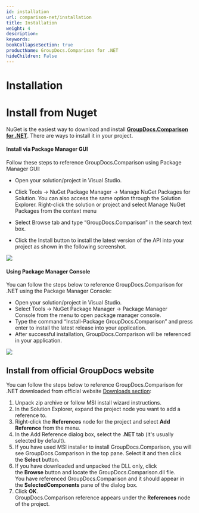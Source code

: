 ```yaml
---
id: installation
url: comparison-net/installation
title: Installation
weight: 4
description: 
keywords: 
bookCollapseSection: true
productName: GroupDocs.Comparison for .NET
hideChildren: False
---
```


# Installation



  

# Install from Nuget

NuGet is the easiest way to download and install **[GroupDocs.Comparison for .NET](https://products.groupdocs.com/comparison/net)**. There are ways to install it in your project.

#### Install via Package Manager GUI

Follow these steps to reference GroupDocs.Comparison using Package Manager GUI:

*   Open your solution/project in Visual Studio.
    
*   Click Tools -> NuGet Package Manager -> Manage NuGet Packages for Solution. You can also access the same option through the Solution Explorer. Right-click the solution or project and select Manage NuGet Packages from the context menu
    
*   Select Browse tab and type “GroupDocs.Comparison” in the search text box.
    
*   Click the Install button to install the latest version of the API into your project as shown in the following screenshot.
    

![](/comparison-net/getting-started/installation/85426224.png)

#### Using Package Manager Console

You can follow the steps below to reference GroupDocs.Comparison for .NET using the Package Manager Console:

*   Open your solution/project in Visual Studio.
*   Select Tools -> NuGet Package Manager -> Package Manager Console from the menu to open package manager console.
*   Type the command “Install-Package GroupDocs.Comparison” and press enter to install the latest release into your application.
*   After successful installation, GroupDocs.Comparison will be referenced in your application.  
    

![](/comparison-net/getting-started/installation/85426225.png)

## Install from official GroupDocs website

You can follow the steps below to reference GroupDocs.Comparison for .NET downloaded from official website [Downloads section](https://downloads.groupdocs.com/comparison/net):

1.  Unpack zip archive or follow MSI install wizard instructions.
2.  In the Solution Explorer, expand the project node you want to add a reference to.
3.  Right-click the **References** node for the project and select **Add Reference** from the menu.
4.  In the Add Reference dialog box, select the **.NET** tab (it's usually selected by default).
5.  If you have used MSI installer to install GroupDocs.Comparison, you will see GroupDocs.Comparison in the top pane. Select it and then click the **Select** button.
6.  If you have downloaded and unpacked the DLL only, click the **Browse** button and locate the GroupDocs.Comparison.dll file.   
    You have referenced GroupDocs.Comparison and it should appear in the **SelectedComponents** pane of the dialog box.
7.  Click **OK**.   
    GroupDocs.Comparison reference appears under the **References** node of the project.

